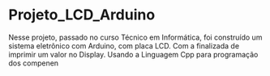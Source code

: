 # Projeto_LCD_Arduino
Nesse projeto, passado no curso Técnico em Informática, foi construído um sistema eletrônico com Arduino, com placa LCD. Com a finalizada de imprimir um valor no Display. Usando a Linguagem Cpp para programação dos compenen
